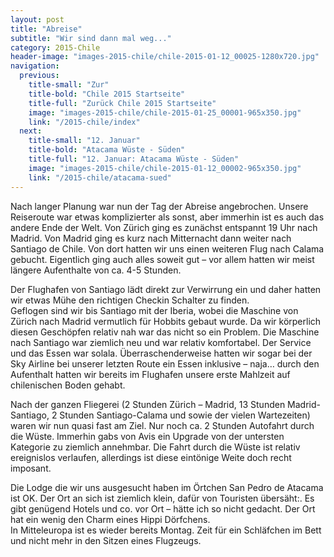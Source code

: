 ```yaml
---
layout: post
title: "Abreise"
subtitle: "Wir sind dann mal weg..."
category: 2015-Chile
header-image: "images-2015-chile/chile-2015-01-12_00025-1280x720.jpg"
navigation:
  previous:
    title-small: "Zur"
    title-bold: "Chile 2015 Startseite"
    title-full: "Zurück Chile 2015 Startseite"
    image: "images-2015-chile/chile-2015-01-25_00001-965x350.jpg"
    link: "/2015-chile/index"
  next:
    title-small: "12. Januar"
    title-bold: "Atacama Wüste - Süden"
    title-full: "12. Januar: Atacama Wüste - Süden"
    image: "images-2015-chile/chile-2015-01-12_00002-965x350.jpg"
    link: "/2015-chile/atacama-sued"
---
```


Nach langer Planung war nun der Tag der Abreise angebrochen. Unsere Reiseroute war etwas komplizierter als sonst, aber immerhin ist es auch das andere Ende der Welt. Von Zürich ging es zunächst entspannt 19 Uhr nach Madrid. Von Madrid ging es kurz nach Mitternacht dann weiter nach Santiago de Chile. Von dort hatten wir uns einen weiteren Flug nach Calama gebucht. Eigentlich ging auch alles soweit gut – vor allem hatten wir meist längere Aufenthalte von ca. 4-5 Stunden. 

Der Flughafen von Santiago lädt direkt zur Verwirrung ein und daher hatten wir etwas Mühe den richtigen Checkin Schalter zu finden.  
Geflogen sind wir bis Santiago mit der Iberia, wobei die Maschine von Zürich nach Madrid vermutlich für Hobbits gebaut wurde. Da wir körperlich diesen Geschöpfen relativ nah war das nicht so ein Problem. Die Maschine nach Santiago war ziemlich neu und war relativ komfortabel. Der Service und das Essen war solala. Überraschenderweise hatten wir sogar bei der Sky Airline bei unserer letzten Route ein Essen inklusive – naja… durch den Aufenthalt hatten wir bereits im Flughafen unsere erste Mahlzeit auf chilenischen Boden gehabt.  

Nach der ganzen Fliegerei (2 Stunden Zürich – Madrid, 13 Stunden Madrid-Santiago, 2 Stunden Santiago-Calama und sowie der vielen Wartezeiten) waren wir nun quasi fast am Ziel. Nur noch ca. 2 Stunden Autofahrt durch die Wüste. Immerhin gabs von Avis ein Upgrade von der untersten Kategorie zu ziemlich annehmbar. Die Fahrt durch die Wüste ist relativ ereignislos verlaufen, allerdings ist diese eintönige Weite doch recht imposant. 

Die Lodge die wir uns ausgesucht haben im Örtchen San Pedro de Atacama ist OK. Der Ort an sich ist ziemlich klein, dafür von Touristen übersäht:. Es gibt genügend Hotels und co. vor Ort – hätte ich so nicht gedacht. Der Ort hat ein wenig den Charm eines Hippi Dörfchens.  
In Mitteleuropa ist es wieder bereits Montag. Zeit für ein Schläfchen im Bett und nicht mehr in den Sitzen eines Flugzeugs.
